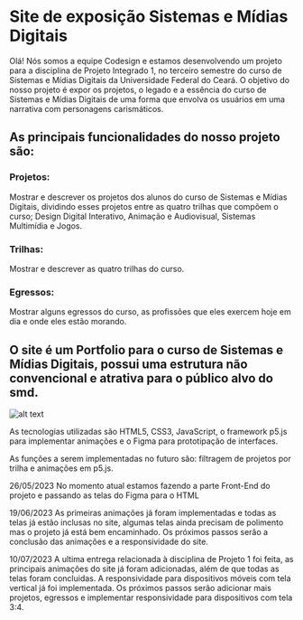 # Site de exposição Sistemas e Mídias Digitais


Olá! Nós somos a equipe Codesign e estamos desenvolvendo um projeto para a disciplina de Projeto Integrado 1, no terceiro semestre do curso de Sistemas e Mídias Digitais da Universidade Federal do Ceará.
O objetivo do nosso projeto é expor os projetos, o legado e a essência do curso de Sistemas e Mídias Digitais de uma forma que envolva os usuários em uma narrativa com personagens carismáticos.

## As principais funcionalidades do nosso projeto são:

### Projetos:
Mostrar e descrever os projetos dos alunos do curso de Sistemas e Mídias Digitais, dividindo esses projetos entre as quatro trilhas que compõem o curso; Design Digital Interativo, Animação e Audiovisual, Sistemas Multimídia e Jogos.

### Trilhas:
Mostrar e descrever as quatro trilhas do curso.

### Egressos:
Mostrar alguns egressos do curso, as profissões que eles exercem hoje em dia e onde eles estão morando.

## O site é um Portfolio para o curso de Sistemas e Mídias Digitais, possui uma estrutura não convencional e atrativa para o público alvo do smd.
![alt text](https://i.imgur.com/cD0zU1N.png)

As tecnologias utilizadas são HTML5, CSS3, JavaScript, o framework p5.js para implementar animações e o Figma para prototipação de interfaces.

As funções a serem implementadas no futuro são: filtragem de projetos por trilha e animações em p5.js. 

26/05/2023
No momento atual estamos fazendo a parte Front-End do projeto e passando as telas do Figma para o HTML

19/06/2023
As primeiras animações já foram implementadas e todas as telas já estão inclusas no site, algumas telas ainda precisam de polimento mas o projeto já está bem encaminhado. Os próximos passos serão a conclusão das animações e a responsividade do site.

10/07/2023
A ultima entrega relacionada à disciplina de Projeto 1 foi feita, as principais animações do site já foram adicionadas, além de que todas as telas foram concluidas. A responsividade para dispositivos móveis com tela vertical já foi implementada. Os próximos passos serão adicionar mais projetos, egressos e implementar responsividade para dispositivos com tela 3:4.
